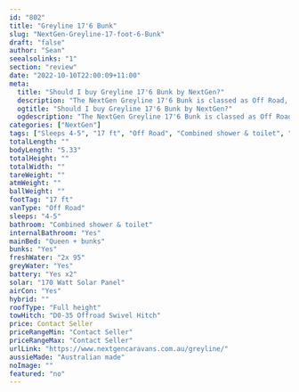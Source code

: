 ```yaml
---
id: "802"
title: "Greyline 17'6 Bunk"
slug: "NextGen-Greyline-17-foot-6-Bunk"
draft: "false"
author: "Sean"
seealsolinks: "1"
section: "review"
date: "2022-10-10T22:00:09+11:00"
meta:
  title: "Should I buy Greyline 17'6 Bunk by NextGen?"
  description: "The NextGen Greyline 17'6 Bunk is classed as Off Road, and sleeps 4-5 people. It is Australian made and comes in at 17 ft. It generally has Combined shower & toilet."
  ogtitle: "Should I buy Greyline 17'6 Bunk by NextGen?"
  ogdescription: "The NextGen Greyline 17'6 Bunk is classed as Off Road, and sleeps 4-5 people. It is Australian made and comes in at 17 ft. It generally has Combined shower & toilet."
categories: ["NextGen"]
tags: ["Sleeps 4-5", "17 ft", "Off Road", "Combined shower & toilet", "Full height", "Price Unknown", "Australian made"]
totalLength: ""
bodyLength: "5.33"
totalHeight: ""
totalWidth: ""
tareWeight: ""
atmWeight: ""
ballWeight: ""
footTag: "17 ft"
vanType: "Off Road"
sleeps: "4-5"
bathroom: "Combined shower & toilet"
internalBathroom: "Yes"
mainBed: "Queen + bunks"
bunks: "Yes"
freshWater: "2x 95"
greyWater: "Yes"
battery: "Yes x2"
solar: "170 Watt Solar Panel"
airCon: "Yes"
hybrid: ""
roofType: "Full height"
towHitch: "D0-35 Offroad Swivel Hitch"
price: Contact Seller
priceRangeMin: "Contact Seller"
priceRangeMax: "Contact Seller"
urlLink: "https://www.nextgencaravans.com.au/greyline/"
aussieMade: "Australian made"
noImage: ""
featured: "no"
---
```


